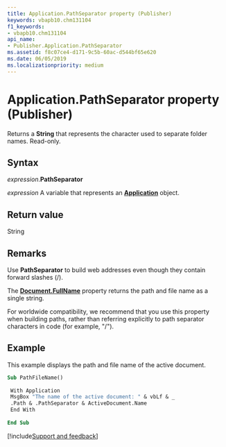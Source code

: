 ```yaml
---
title: Application.PathSeparator property (Publisher)
keywords: vbapb10.chm131104
f1_keywords:
- vbapb10.chm131104
api_name:
- Publisher.Application.PathSeparator
ms.assetid: f8c07ce4-d171-9c5b-60ac-d544bf65e620
ms.date: 06/05/2019
ms.localizationpriority: medium
---
```



# Application.PathSeparator property (Publisher)

Returns a **String** that represents the character used to separate folder names. Read-only.


## Syntax

_expression_.**PathSeparator**

_expression_ A variable that represents an **[Application](Publisher.Application.md)** object.


## Return value

String


## Remarks

Use **PathSeparator** to build web addresses even though they contain forward slashes (/).

The **[Document.FullName](Publisher.Document.FullName.md)** property returns the path and file name as a single string.

For worldwide compatibility, we recommend that you use this property when building paths, rather than referring explicitly to path separator characters in code (for example, "/").


## Example

This example displays the path and file name of the active document.

```vb
Sub PathFileName() 
 
 With Application 
 MsgBox "The name of the active document: " & vbLf & _ 
 .Path & .PathSeparator & ActiveDocument.Name 
 End With 
 
End Sub
```




[!include[Support and feedback](~/includes/feedback-boilerplate.md)]